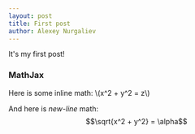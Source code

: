 ```yaml
---
layout: post
title: First post
author: Alexey Nurgaliev
---
```


It's my first post!

### MathJax

Here is some inline math: \\(x^2 + y^2 = z\\)

And here is *new-line* math: $$\sqrt{x^2 + y^2} = \alpha$$


